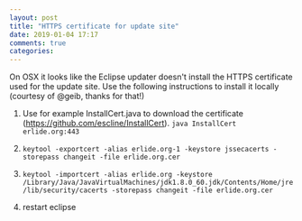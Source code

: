 ```yaml
---
layout: post
title: "HTTPS certificate for update site"
date: 2019-01-04 17:17
comments: true
categories:
---
```


On OSX it looks like the Eclipse updater doesn't install the HTTPS certificate used for the update site.
Use the following instructions to install it locally (courtesy of @geib, thanks for that!)

1. Use for example InstallCert.java to download the certificate (https://github.com/escline/InstallCert).
    ```java InstallCert erlide.org:443```

2. ```keytool -exportcert -alias erlide.org-1 -keystore jssecacerts -storepass changeit -file erlide.org.cer```

3. ```keytool -importcert -alias erlide.org -keystore /Library/Java/JavaVirtualMachines/jdk1.8.0_60.jdk/Contents/Home/jre/lib/security/cacerts -storepass changeit -file erlide.org.cer```

4. restart eclipse

